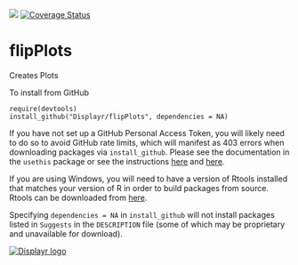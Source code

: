 [![](https://travis-ci.org/Displayr/flipPlots.svg?branch=master)](https://travis-ci.org/Displayr/flipPlots/)
[![Coverage Status](https://coveralls.io/repos/github/Displayr/flipPlots/badge.svg?branch=master)](https://coveralls.io/github/Displayr/flipPlots?branch=master)
# flipPlots

Creates Plots

To install from GitHub
```
require(devtools)
install_github("Displayr/flipPlots", dependencies = NA)
```

If you have not set up a GitHub Personal Access Token, you will likely need to do so to avoid 
GitHub rate limits, which will manifest as 403 errors when downloading packages via
`install_github`. Please see the documentation in the `usethis` package or see the 
instructions [here](https://docs.github.com/en/authentication/keeping-your-account-and-data-secure/creating-a-personal-access-token) and [here](https://docs.github.com/en/authentication/keeping-your-account-and-data-secure/creating-a-personal-access-token).

If you are using Windows, you will need to have a version of Rtools installed that matches your
version of R in order to build packages from source. Rtools can be downloaded from
[here](https://cran.r-project.org/bin/windows/Rtools/).

Specifying `dependencies = NA` in `install_github` will not install packages listed
in `Suggests` in the `DESCRIPTION` file (some of which may be proprietary and unavailable for download).

[![Displayr logo](https://mwmclean.github.io/img/logo-header.png)](https://www.displayr.com)
